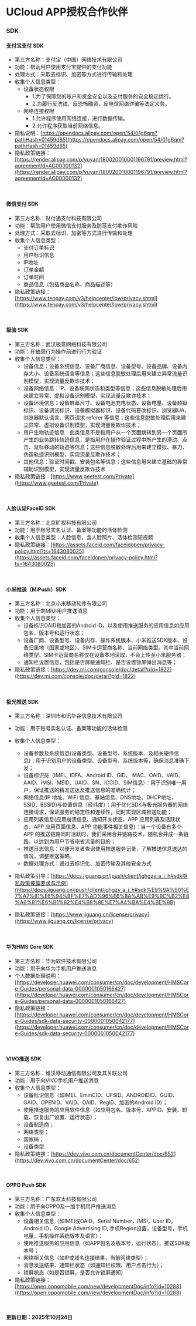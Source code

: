 # UCloud APP授权合作伙伴

### SDK

#### 支付宝支付 SDK
* 第三方名称：支付宝（中国）网络技术有限公司
* 功能：帮助用户使用支付宝提供的支付功能
* 处理方式：采取去标识、加密等方式进行传输和处理
* 收集个人信息类型：
    * 设备状态权限
        * 1.为了保障您的账户和资金安全以及支付服务的安全稳定运行。
        * 2.为履行反洗钱、反恐怖融资、反电信网络诈骗等法定义务。
    * 网络连接权限
        * 1.允许程序使用网络连接，进行数据传输。
        * 2.允许程序获取当前网络信息。
* 隐私说明：[https://opendocs.alipay.com/open/54/01g6qm?pathHash=01459d85](https://opendocs.alipay.com/open/54/01g6qm?pathHash=01459d85)
* 隐私政策链接：[https://render.alipay.com/p/yuyan/180020010001196791/preview.html?agreementId=AG00000132](https://render.alipay.com/p/yuyan/180020010001196791/preview.html?agreementId=AG00000132)

<br>

#### 微信支付 SDK
* 第三方名称：财付通支付科技有限公司
* 功能：帮助用户使用微信支付服务及防范支付欺诈风险
* 处理方式：采取去标识、加密等方式进行传输和处理
* 收集个人信息类型：
    * 支付订单标识
    * 用户标识信息
    * IP地址
    * 订单金额
    * 订单时间
    * 商品信息（包括商品名称、商品描述等）
* 隐私政策链接：[https://www.tenpay.com/v3/helpcenter/low/privacy.shtml](https://www.tenpay.com/v3/helpcenter/low/privacy.shtml)

<br>

#### 极验 SDK
* 第三方名称：武汉极意网络科技有限公司
* 功能：在敏感行为操作前进行行为验证
* 收集个人信息类型：
    * 设备信息：设备系统信息、设备厂商信息、设备型号、设备品牌、设备内存大小、设备系统语言等信息；这些信息脱敏处理后用来建立异常流量识别模型，实现流量反欺诈技术；
    * 设备网络信息：IP、设备联网状态和类型等信息；这些信息脱敏处理后用来建立异常、虚拟设备识别模型，实现流量反欺诈技术；
    * 设备环境信息：设备屏幕尺寸、设备电池充电状态、设备电量、设备越狱标识、设备调试标识、设备模拟器标识、设备代码篡改标识、浏览器UA、浏览器默认语言、网页请求 referer 等信息；这些信息脱敏处理后用来建立异常、虚拟设备识别模型，实现流量反欺诈技术；
    * 用户生物轨迹信息：此类信息不是指用户从一个页面跳转到另一个页面所产生的业务跳转轨迹信息，是指用户在操作验证过程中所产生的滑动、点击、鼠标移动的轨迹等信息；这些信息脱敏处理后用来建立模拟、暴力、伪造轨迹识别模型，实现流量反欺诈技术；
    * 其他信息：验证时间戳、安装包名等信息；这些信息用来建立基础的异常辅助识别模型，实现流量反欺诈技术
* 隐私政策链接：[https://www.geetest.com/Private](https://www.geetest.com/Private)

<br>

#### 人脸认证FaceID SDK
* 第三方名称：北京旷视科技有限公司
* 功能：用于账号实名认证、备案等功能的活体检测
* 收集个人信息类型：人脸信息，含人脸照片、活体检测短视频
* 隐私政策链接：[https://assets.faceid.com/faceidopen/privacy-policy.html?ts=1643080025](https://assets.faceid.com/faceidopen/privacy-policy.html?ts=1643080025)

<br>

#### 小米推送（MiPush）SDK
* 第三方名称：北京小米移动软件有限公司
* 功能：用于向MIUI用户推送消息
* 收集个人信息类型：
    * 设备标识OAID和加密的Android ID，以及使用推送服务的应用信息如应用包名、版本号和运行状态；
    * 设备厂商、设备型号、设备内存、操作系统版本、小米推送SDK版本、设备归属地（国家或地区）、SIM卡运营商名称、当前网络类型。其中当前网络类型、SIM卡运营商名称仅在设备本地读取，不会上传至小米服务器；
    * 通知栏设置信息，包括是否屏蔽通知栏、是否设置锁屏弹出消息等；
* 隐私政策链接：[https://dev.mi.com/console/doc/detail?pId=1822](https://dev.mi.com/console/doc/detail?pId=1822)

<br>

#### 极光推送 SDK
* 第三方名称：深圳市和讯华谷信息技术有限公司
* 功能：用于账号实名认证、备案等功能的活体检测
* 收集个人信息类型：
    * 设备参数及系统信息(设备类型、设备型号、系统版本、及相关硬件信息)：用于识别用户的设备类型、设备型号、系统版本等，确保消息准确下发；
    * 设备标识符（IMEI、IDFA、Android ID、GID、 MAC、OAID、VAID、AAID、IMSI、MEID、UAID、SN、ICCID、SIM信息）：用于识别唯一用户，保证推送的精准送达及推送信息的准确统计；
    * 网络信息(IP 地址、WiFi 信息、基站信息、DNS地址、DHCP地址、SSID、BSSID)与位置信息（经纬度）：用于优化SDK与极光服务器的网络连接请求，保证服务的稳定性和连续性，同时实现区域推送功能；
    * 应用列表信息(应用崩溃信息、通知开关状态、APP 应用列表及活跃状态、APP 应用页面信息、APP 功能事件相关信息)：当一个设备有多个 APP 的推送链路同时活跃时，我们采用合并链路技术，随机合并成一条链路，以达到为用户节省电省流量的目的；
    * 推送日志信息：以便开发者查询使用推送服务记录，了解推送信息送达的情况，调整推送策略。
    * 数据处理方式：通过去标识化、加密传输及其他安全方式
    
* 隐私政策引导：[https://docs.jiguang.cn/jpush/client/jghgzy_a_i_h#sdk隐私政策披露要求与示例](https://docs.jiguang.cn/jpush/client/jghgzy_a_i_h#sdk%E9%9A%90%E7%A7%81%E6%94%BF%E7%AD%96%E6%8A%AB%E9%9C%B2%E8%A6%81%E6%B1%82%E4%B8%8E%E7%A4%BA%E4%BE%8B)
* 隐私政策链接：[https://www.jiguang.cn/license/privacy](https://www.jiguang.cn/license/privacy)


<br>

#### 华为HMS Core SDK
* 第三方名称：华为软件技术有限公司
* 功能：用于向华为手机用户推送消息
* 个人数据处理说明：[https://developer.huawei.com/consumer/cn/doc/development/HMSCore-Guides/personal-data-0000001050166427](https://developer.huawei.com/consumer/cn/doc/development/HMSCore-Guides/personal-data-0000001050166427)
* 隐私政策链接：[https://developer.huawei.com/consumer/cn/doc/development/HMSCore-Guides/sdk-data-security-0000001050042177](https://developer.huawei.com/consumer/cn/doc/development/HMSCore-Guides/sdk-data-security-0000001050042177)


<br>

#### VIVO推送 SDK
* 第三方名称：维沃移动通信有限公司及其关联公司
* 功能：用于向VIVO手机用户推送消息
* 收集个人信息类型：
    * 设备标识信息（如IMEI、EmmCID、UFSID、ANDROIDID、GUID、GAID、OPENID、VAID、OAID、RegID、加密的Android ID）；
    * 使用推送服务的应用软件信息（如应用包名、版本号、APPID、安装、卸载、恢复出厂设置、运行状态）；
    * 设备制造商；
    * 网络类型；
    * 国家码；
    * 设备类型
* 隐私政策链接：[https://dev.vivo.com.cn/documentCenter/doc/652](https://dev.vivo.com.cn/documentCenter/doc/652)


<br>

#### OPPO Push SDK
* 第三方名称：广东欢太科技有限公司
* 功能：用于向OPPO及一加手机用户推送消息
* 收集个人信息类型：
    * 设备相关信息（如IMEI或OAID，Serial Number，IMSI，User ID，Android ID，Google Advertising ID, 手机Region设置，设备型号，手机电量，手机操作系统版本及语言）；
    * 使用推送服务的应用信息（如APP包名及版本号，运行状态）、推送SDK版本号；
    * 网络相关信息（如IP或域名连接结果，当前网络类型）；
    * 消息发送结果、通知栏状态（如通知栏权限、用户点击行为）；
    * 锁屏状态（如是否锁屏，是否允许锁屏通知）
* 隐私政策链接：[https://open.oppomobile.com/new/developmentDoc/info?id=10288](https://open.oppomobile.com/new/developmentDoc/info?id=10288)


<br><br>
**更新日期：2025年10月24日**